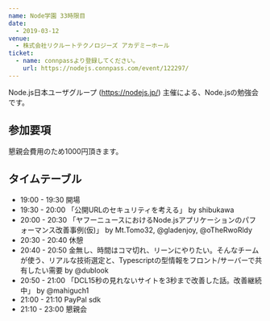 ```yaml
---
name: Node学園 33時限目
date:
  - 2019-03-12
venue:
  - 株式会社リクルートテクノロジーズ アカデミーホール
ticket:
  - name: connpassより登録してください。
    url: https://nodejs.connpass.com/event/122297/
---
```


Node.js日本ユーザグループ (https://nodejs.jp/) 主催による、Node.jsの勉強会です。

## 参加要項

懇親会費用のため1000円頂きます。

## タイムテーブル

- 19:00 - 19:30	開場
- 19:30 - 20:00	「公開URLのセキュリティを考える」 by shibukawa
- 20:00 - 20:30	「ヤフーニュースにおけるNode.jsアプリケーションのパフォーマンス改善事例(仮)」 by Mt.Tomo32, @gladenjoy, @oTheRwoRldy
- 20:30 - 20:40	休憩
- 20:40 - 20:50	金無し、時間はコマ切れ、リーンにやりたい。そんなチームが使う、リアルな技術選定と、Typescriptの型情報をフロント/サーバーで共有したい需要 by @dublook
- 20:50 - 21:00	「DCL15秒の見れないサイトを3秒まで改善した話。改善継続中」 by @mahiguch1
- 21:00 - 21:10	PayPal sdk
- 21:10 - 23:00	懇親会
